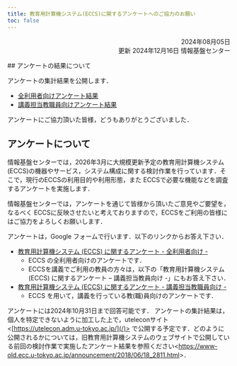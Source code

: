 ```yaml
---
title: 教育用計算機システム(ECCS)に関するアンケートへのご協力のお願い
toc: false
---
```


<div style="text-align: right;">

2024年08月05日  
更新 2024年12月16日
情報基盤センター

</div>
## アンケートの結果について

アンケートの集計結果を公開します．
- [全利用者向けアンケート結果](https://drive.google.com/file/d/1VHafxCA9uELUN3mEfGPJLLnQBmzKo6yT/view?usp=drive_link)
- [講義担当教職員向けアンケート結果](https://drive.google.com/file/d/1SgyzqORG21i_LsAknR3-lyx1FyXARGfj/view?usp=drive_link)

アンケートにご協力頂いた皆様，どうもありがとうございました． 

## アンケートについて

情報基盤センターでは，2026年3月に大規模更新予定の教育用計算機システム(ECCS)の機器やサービス，システム構成に関する検討作業を行っています．そこで，現行のECCSの利用目的や利用形態，また ECCSで必要な機能などを調査するアンケートを実施します．

情報基盤センターでは，アンケートを通じて皆様から頂いたご意見やご要望を，なるべく ECCSに反映させたいと考えておりますので，ECCSをご利用の皆様にはご協力をよろしくお願いします．

アンケートは，Google フォームで行います．以下のリンクからお答え下さい．
- [教育用計算機システム (ECCS) に関するアンケート - 全利用者向け -](https://forms.gle/HhQdCgG9rzBbN1217)
  - ECCS の全利用者向けのアンケートです．
  - ECCSを講義でご利用の教員の方々は，以下の「教育用計算機システム(ECCS) に関するアンケート – 講義担当教員向け -」にもお答え下さい．
- [教育用計算機システム (ECCS) に関するアンケート - 講義担当教職員向け -](https://forms.gle/cyrzzFQXrfiWzNmS6)
  - ECCS を用いて，講義を行っている教(職)員向けのアンケートです．

アンケートには2024年10月31日まで回答可能です． アンケートの集計結果は，個人を特定できないように加工した上で，uteleconサイト<[https://utelecon.adm.u-tokyo.ac.jp/](/)> で公開する予定です．どのように公開されるかについては，旧教育用計算機システムのウェブサイトで公開している前回の検討作業で実施したアンケート結果を参照ください<<https://www-old.ecc.u-tokyo.ac.jp/announcement/2018/06/18_2811.html>>．
